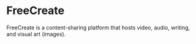 # FreeCreate

FreeCreate is a content-sharing platform that hosts video, audio, writing, and visual art (images).


